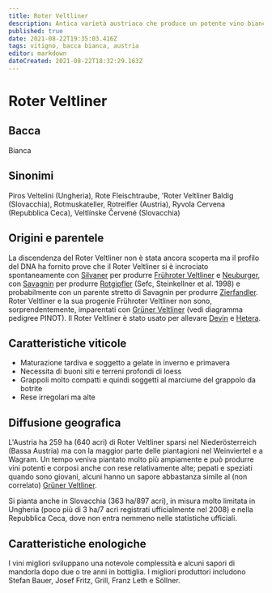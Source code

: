```yaml
---
title: Roter Veltliner
description: Antica varietà austriaca che produce un potente vino bianco.
published: true
date: 2021-08-22T19:35:03.416Z
tags: vitigno, bacca bianca, austria
editor: markdown
dateCreated: 2021-08-22T18:32:29.163Z
---
```


# Roter Veltliner

## Bacca
Bianca

## Sinonimi
Piros Veltelini (Ungheria), Rote Fleischtraube, 'Roter Veltliner Baldig (Slovacchia), Rotmuskateller, Rotreifler (Austria), Ryvola Cervena (Repubblica Ceca), Veltlínske Červené (Slovacchia)


## Origini e parentele
La discendenza del Roter Veltliner non è stata ancora scoperta ma il profilo del DNA ha fornito prove che il Roter Veltliner si è incrociato spontaneamente con [Silvaner](/vitigni/bacca-bianca/silvaner) per produrre [Frühroter Veltliner](/vitigni/bacca-bianca/fruhroter-veltliner) e [Neuburger](/vitigni/bacca-bianca/neuburger), con [Savagnin](/vitigni/bacca-bianca/savagnin) per produrre [Rotgipfler](/vitigni/bacca-bianca/rotgipfler) (Sefc, Steinkellner et al. 1998) e probabilmente con un parente stretto di Savagnin per produrre [Zierfandler](/vitigni/bacca-bianca/zierfandler). Roter Veltliner e la sua progenie Frühroter Veltliner non sono, sorprendentemente, imparentati con [Grüner Veltliner](/vitigni/bacca-bianca/gruner-veltliner) (vedi diagramma pedigree PINOT). Il Roter Veltliner è stato usato per allevare [Devin](/vitigni/bacca-bianca/devin) e [Hetera](/vitigni/bacca-bianca/hetera).

## Caratteristiche viticole

- Maturazione tardiva e soggetto a gelate in inverno e primavera
- Necessita di buoni siti e terreni profondi di loess
- Grappoli molto compatti e quindi soggetti al marciume del grappolo da botrite
- Rese irregolari ma alte

## Diffusione geografica

L'Austria ha 259 ha (640 acri) di Roter Veltliner sparsi nel Niederösterreich (Bassa Austria) ma con la maggior parte delle piantagioni nel Weinviertel e a Wagram. Un tempo veniva piantato molto più ampiamente e può produrre vini potenti e corposi anche con rese relativamente alte; pepati e speziati quando sono giovani, alcuni hanno un sapore abbastanza simile al (non correlato) [Grüner Veltliner](/vitigni/bacca-bianca/gruner-veltliner). 

Si pianta anche in Slovacchia (363 ha/897 acri), in misura molto limitata in Ungheria (poco più di 3 ha/7 acri registrati ufficialmente nel 2008) e nella Repubblica Ceca, dove non entra nemmeno nelle statistiche ufficiali.

## Caratteristiche enologiche

I vini migliori sviluppano una notevole complessità e alcuni sapori di mandorla dopo due o tre anni in bottiglia. I migliori produttori includono Stefan Bauer, Josef Fritz, Grill, Franz Leth e Söllner.


